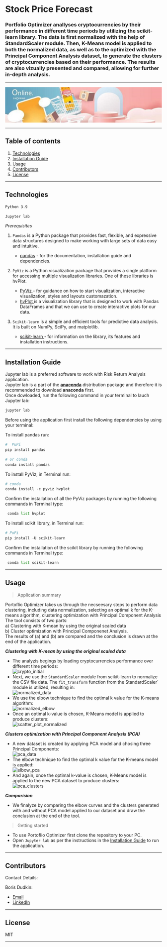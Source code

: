 # Stock Price Forecast

### Portfolio Optimizer anallyses cryptocurrencies by their performance in different time periods by utilizing the scikit-learn library. The data is first normalized with the help of StandardScaler module. Then, K-Means model is applied to both the normalized data, as well as to the optimized with the Principal Component Analysis dataset, to generate the clusters of cryptocurrencies based on their performance. The results are also vizually presented and compared, allowing for further in-depth analysis.

---

![ecommerce](Images/online.jpg)

---

## Table of contents

1. [Technologies](#technologies)
2. [Installation Guide](#installation-guide)
3. [Usage](#usage)
4. [Contributors](#contributors)
5. [License](#license)

---

## Technologies

`Python 3.9`

`Jupyter lab`

_Prerequisites_

1. `Pandas` is a Python package that provides fast, flexible, and expressive data structures designed to make working with large sets of data easy and intuitive.

   - [pandas](https://github.com/pandas-dev/pandas) - for the documentation, installation guide and dependencies.

2. `PyViz` is a Python visualization package that provides a single platform for accessing multiple visualization libraries. One of these libraries is hvPlot. <br/>

   - [PyViz ](https://pyviz.org/) - for guidance on how to start visualization, interactive visualization, styles and layouts customazation.
   - [hvPlot ](https://hvplot.holoviz.org/) is a visualization library that is designed to work with Pandas DataFrames and that we can use to create interactive plots for our data.<br/>

3. `Scikit-learn` is a simple and efficient tools for predictive data analysis. It is built on NumPy, SciPy, and matplotlib.

   - [scikit-learn ](https://scikit-learn.org/stable/) - for information on the library, its features and installation instructions.<br/>

---

## Installation Guide

Jupyter lab is a preferred software to work with Risk Return Analysis application.<br/> Jupyter lab is a part of the **[anaconda](https://www.anaconda.com/)** distribution package and therefore it is recommended to download **anaconda** first.<br/> Once dowloaded, run the following command in your terminal to lauch Jupyter lab:

```python
jupyter lab
```

Before using the application first install the following dependencies by using your terminal:

To install pandas run:

```python
#  PuPi
pip install pandas
```

```python
# or conda
conda install pandas
```

To install PyViz, in Terminal run:

```python
# conda
conda install -c pyviz hvplot
```

Confirm the installation of all the PyViz packages by running the following commands in Terminal type:

```python
 conda list hvplot
```

To install scikit library, in Terminal run:

```python
# PuPi
pip install -U scikit-learn
```

Confirm the installation of the scikit library by running the following commands in Terminal type:

```python
 conda list scikit-learn
```

---

## Usage

> Application summary<br/>

Portoflio Optimizer takes us through the necseesary steps to perform data clustering, including data normalization, selecting an optimal k for the K-means algorithm, clustering optimization with Principal Component Analysis <br/>
The tool consists of two parts: <br/>
a) Clustering with K-mean by using the original scaled data<br/>
b) Cluster optimization with Principal Componenet Analysis. <br/>
The results of (a) and (b) are compared and the conclusion is drawn at the end of the application.<br/>

**_Clustering with K-mean by using the original scaled data_**<br/>

- The analyzis begings by loading cryptocurrencies performance over different time periods:<br/>
  ![crypto_initial](Images/initial_df.png)<br/>
- Next, we use the `StandardScaler` module from scikit-learn to normalize the CSV file data. The `fit_transform` function from the StandardScaler` module is utilized, resulting in:<br/>
  ![normalized_data](Images/scaled_segmented_df.PNG)<br/>
- We use the elbow technique to find the optimal k value for the K-means algorithm:<br/>
  ![normalized_elbow](Images/elbow_scaled.png)<br/>
- Once an optimal k-value is chosen, K-Means model is applied to produce clusters:<br/>
  ![scatter_plot_normalized](Images/scatter_scaled.png)<br/>

**_Clusters optimization with Principal Component Analysis (PCA)_**<br/>

- A new dataset is created by applying PCA model and chosing three Principal Components:<br/>
  ![pca_data](Images/PCA_segmented_dfPNG.PNG)<br/>
- The elbow technique to find the optimal k value for the K-means model is applied:<br/>
  ![elbow_pca](Images/elbow_pca.png)<br/>
- And again, once the optimal k-value is chosen, K-Means model is applied to the new PCA dataset to produce clusters:<br/>
  ![pca_clusters](Images/scatter_pca.png)<br/>

**_Comparision_**<br/>

- We finalyze by comparing the elbow curves and the clusters generated with and without PCA model applied to our dataset and draw the conclusion at the end of the tool.<br/>

> Getting started<br/>

- To use Portoflio Optimizer first clone the repository to your PC.<br/>
- Open `Jupyter lab` as per the instructions in the [Installation Guide](#installation-guide) to run the application.<br/>

---

## Contributors

Contact Details:

Boris Dudkin:

- [Email](boris.dudkin@gmail.com)
- [LinkedIn](www.linkedin.com/in/Boris-Dudkin)

---

## License

MIT

---
